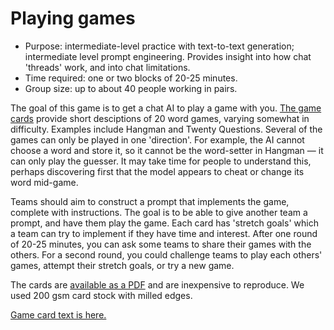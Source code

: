 # Playing games

- Purpose: intermediate-level practice with text-to-text generation; intermediate level prompt engineering. Provides insight into how chat 'threads' work, and into chat limitations.
- Time required: one or two blocks of 20-25 minutes.
- Group size: up to about 40 people working in pairs.

The goal of this game is to get a chat AI to play a game with you. [The game cards](./game-cards.md) provide short desciptions of 20 word games, varying somewhat in difficulty. Examples include Hangman and Twenty Questions. Several of the games can only be played in one 'direction'. For example, the AI cannot choose a word and store it, so it cannot be the word-setter in Hangman &mdash; it can only play the guesser. It may take time for people to understand this, perhaps discovering first that the model appears to cheat or change its word mid-game.

Teams should aim to construct a prompt that implements the game, complete with instructions. The goal is to be able to give another team a prompt, and have them play the game. Each card has 'stretch goals' which a team can try to implement if they have time and interest. After one round of 20-25 minutes, you can ask some teams to share  their games with the others. For a second round, you could challenge teams to play each others' games, attempt their stretch goals, or try a new game.

The cards are [available as a PDF](game-cards.pdf) and are inexpensive to reproduce. We used 200 gsm card stock with milled edges.

[Game card text is here.](./game-cards.md)
